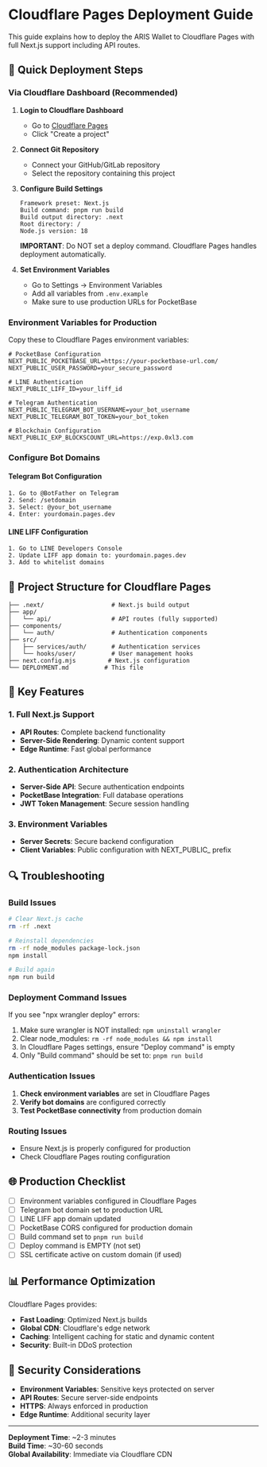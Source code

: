 # Cloudflare Pages Deployment Guide

This guide explains how to deploy the ARIS Wallet to Cloudflare Pages with full Next.js support including API routes.

## 🚀 **Quick Deployment Steps**

### **Via Cloudflare Dashboard (Recommended)**

1. **Login to Cloudflare Dashboard**
   - Go to [Cloudflare Pages](https://pages.cloudflare.com/)
   - Click "Create a project"

2. **Connect Git Repository**
   - Connect your GitHub/GitLab repository
   - Select the repository containing this project

3. **Configure Build Settings**
   ```
   Framework preset: Next.js
   Build command: pnpm run build
   Build output directory: .next
   Root directory: /
   Node.js version: 18
   ```

   **IMPORTANT**: Do NOT set a deploy command. Cloudflare Pages handles deployment automatically.

4. **Set Environment Variables**
   - Go to Settings → Environment Variables
   - Add all variables from `.env.example`
   - Make sure to use production URLs for PocketBase

### **Environment Variables for Production**

Copy these to Cloudflare Pages environment variables:

```env
# PocketBase Configuration
NEXT_PUBLIC_POCKETBASE_URL=https://your-pocketbase-url.com/
NEXT_PUBLIC_USER_PASSWORD=your_secure_password

# LINE Authentication
NEXT_PUBLIC_LIFF_ID=your_liff_id

# Telegram Authentication
NEXT_PUBLIC_TELEGRAM_BOT_USERNAME=your_bot_username
NEXT_PUBLIC_TELEGRAM_BOT_TOKEN=your_bot_token

# Blockchain Configuration
NEXT_PUBLIC_EXP_BLOCKSCOUNT_URL=https://exp.0xl3.com
```

### **Configure Bot Domains**

#### **Telegram Bot Configuration**
```
1. Go to @BotFather on Telegram
2. Send: /setdomain
3. Select: @your_bot_username  
4. Enter: yourdomain.pages.dev
```

#### **LINE LIFF Configuration**
```
1. Go to LINE Developers Console
2. Update LIFF app domain to: yourdomain.pages.dev
3. Add to whitelist domains
```

## 🔧 **Project Structure for Cloudflare Pages**

```
├── .next/                   # Next.js build output
├── app/
│   └── api/                 # API routes (fully supported)
├── components/
│   └── auth/                # Authentication components
├── src/
│   ├── services/auth/       # Authentication services
│   └── hooks/user/          # User management hooks
├── next.config.mjs         # Next.js configuration
└── DEPLOYMENT.md          # This file
```

## 📝 **Key Features**

### **1. Full Next.js Support**
- **API Routes**: Complete backend functionality
- **Server-Side Rendering**: Dynamic content support
- **Edge Runtime**: Fast global performance

### **2. Authentication Architecture**
- **Server-Side API**: Secure authentication endpoints
- **PocketBase Integration**: Full database operations
- **JWT Token Management**: Secure session handling

### **3. Environment Variables**
- **Server Secrets**: Secure backend configuration
- **Client Variables**: Public configuration with NEXT_PUBLIC_ prefix

## 🔍 **Troubleshooting**

### **Build Issues**
```bash
# Clear Next.js cache
rm -rf .next

# Reinstall dependencies
rm -rf node_modules package-lock.json
npm install

# Build again
npm run build
```

### **Deployment Command Issues**
If you see "npx wrangler deploy" errors:
1. Make sure wrangler is NOT installed: `npm uninstall wrangler`
2. Clear node_modules: `rm -rf node_modules && npm install`
3. In Cloudflare Pages settings, ensure "Deploy command" is empty
4. Only "Build command" should be set to: `pnpm run build`

### **Authentication Issues**
1. **Check environment variables** are set in Cloudflare Pages
2. **Verify bot domains** are configured correctly
3. **Test PocketBase connectivity** from production domain

### **Routing Issues**
- Ensure Next.js is properly configured for production
- Check Cloudflare Pages routing configuration

## 🌐 **Production Checklist**

- [ ] Environment variables configured in Cloudflare Pages
- [ ] Telegram bot domain set to production URL
- [ ] LINE LIFF app domain updated
- [ ] PocketBase CORS configured for production domain
- [ ] Build command set to `pnpm run build`
- [ ] Deploy command is EMPTY (not set)
- [ ] SSL certificate active on custom domain (if used)

## 📊 **Performance Optimization**

Cloudflare Pages provides:
- **Fast Loading**: Optimized Next.js builds
- **Global CDN**: Cloudflare's edge network
- **Caching**: Intelligent caching for static and dynamic content
- **Security**: Built-in DDoS protection

## 🔐 **Security Considerations**

- **Environment Variables**: Sensitive keys protected on server
- **API Routes**: Secure server-side endpoints
- **HTTPS**: Always enforced in production
- **Edge Runtime**: Additional security layer

---

**Deployment Time**: ~2-3 minutes  
**Build Time**: ~30-60 seconds  
**Global Availability**: Immediate via Cloudflare CDN